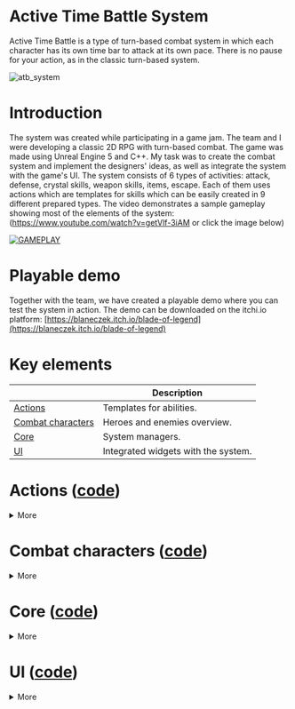 # Active Time Battle System
Active Time Battle is a type of turn-based combat system in which each character has its own time bar to attack at its own pace. There is no pause for your action, as in the classic turn-based system.

![atb_system](https://github.com/user-attachments/assets/dd45f40c-6826-458c-b025-c6fe10f13a89)

# Introduction
The system was created while participating in a game jam. The team and I were developing a classic 2D RPG with turn-based combat. The game was made using Unreal Engine 5 and C++. My task was to create the combat system and implement the designers' ideas, as well as integrate the system with the game's UI. The system consists of 6 types of activities: attack, defense, crystal skills, weapon skills, items, escape. Each of them uses actions which are templates for skills which can be easily created in 9 different prepared types. The video demonstrates a sample gameplay showing most of the elements of the system: (https://www.youtube.com/watch?v=getVlf-3iAM or click the image below)

[![GAMEPLAY](https://img.youtube.com/vi/getVlf-3iAM/0.jpg)](https://www.youtube.com/watch?v=getVlf-3iAM)

# Playable demo
Together with the team, we have created a playable demo where you can test the system in action. The demo can be downloaded on the itchi.io platform:
[https://blaneczek.itch.io/blade-of-legend](https://blaneczek.itch.io/blade-of-legend)

# Key elements

|                                                                               | Description                                                     |
|-------------------------------------------------------------------------------|-----------------------------------------------------------------|
| [Actions](#actions-code)                                                      | Templates for abilities.                                        |
| [Combat characters](#combat-characters-code)                                  | Heroes and enemies overview.                                    |
| [Core](#core-code)                                                            | System managers.                                                |
| [UI](#ui-code)                                                                | Integrated widgets with the system.                             |


# Actions ([code](Source/BladeOfLegend/DAWID/Actions))  
<details>
<summary>More</summary>
</br>	
Actions are used for all activities that characters perform during combat, from using abilities to using items. Each action is a UObject that is created when any activity is performed. There are 9 types of actions that determine how an activity will be performed: </br>
  
<img src="https://github.com/user-attachments/assets/b5b246d9-91e8-4e83-b154-97bad793ce8a" width="800">

</br>**Default:** an action that is used on the character who performs it, such as using items or the Defense ability.
</br>![default](https://github.com/user-attachments/assets/484e87a2-7d96-4baa-95b8-bdd5fe2d6283)

</br>**Default Melee/Range:** an action that is used on another character, such as using the default attack ability. In Melee the character runs to the target, in Range the character sends a projectile to the target.
</br>![defaultmelee (2)](https://github.com/user-attachments/assets/0d04fef0-a954-4523-b9d2-9200ec76cbcc) ![defaultrange](https://github.com/user-attachments/assets/164f3493-a458-4238-82b7-2ebbe9076a64)

</br>**Multiple Default Melee/Range:** an action used on multiple characters.
</br>![multiplemelee](https://github.com/user-attachments/assets/09b024bf-3aff-41e6-a9f8-e5e1918bba53) ![multiplerange](https://github.com/user-attachments/assets/c3113ccd-f273-4f6e-bf90-87cfaa36e45a)

</br>**Bounce Range:** a special action that sends a single projectile that bounces between multiple characters.
</br>![bounce](https://github.com/user-attachments/assets/12ae90be-cd0a-471c-9056-d5cf5d9f340e)

</br>**Column Melee:** a special action in which one column of slots is selected and the character performs the ability on every character in that column
</br>![column](https://github.com/user-attachments/assets/c34676cb-2964-4aa4-8fed-5843c80b5c93)

</br>**Whole Team In Place:** a special action in which the ability is used on all enemies without projectiles or having to walk up to them..
</br>![wholeteam](https://github.com/user-attachments/assets/249a9654-e3ab-4c3c-ab6d-9b360492294f)

</br>**Summon:** a special action that allows you to summon new characters to slots.
</br>![summon](https://github.com/user-attachments/assets/096a0d5e-dcf4-4a06-b8e0-a25141f1518f)

</br>Let's take a look at how this works. For example, the player selects Attack, selects the enemy character, and then the proper UObject is created. An action of type DefaultMelee is used for this purpose. The character's default attack is created in Blueprint, which inherits from the DefaultMeleeAction class. This way designers can easily create abilities in Blueprints, set all the necessary data and calculate damage or other effects. </br> 

<img src="https://github.com/user-attachments/assets/5f530f65-0e81-433f-a5ac-ebcfae6f0f37" width="1000">

</br>Actions are managed by BLActionComponent, which is added to Characters. In this component, the correct action type is first created in the CreateAction function based on ActionData.Type. Then the OnCreateAction function of the newly created UObject is called.

```c++
void UBLActionComponent::CreateAction(const FVector& OwnerSlotLocation, const TArray<ABLCombatSlot*>& Targets, const FCombatActionData& ActionData, AActor* CombatManagerActor)
{
	ABLCombatCharacter* OwnerChar = Cast<ABLCombatCharacter>(GetOwner());
	if (!OwnerChar)
	{
		EndAction(true);
		return;
	}

	SlotLocation = OwnerSlotLocation;
	TargetSlots = Targets;

	switch (ActionData.Type)
	{
		case ECombatActionType::ATTACK:
		{
			if (!AttackActions.IsValidIndex(ActionData.Index))
			{
				break;
			}

			CurrentAction = NewObject<UBLAction>(this, AttackActions[ActionData.Index].LoadSynchronous());
			if (CurrentAction)
			{
				CurrentAction->OnCreateAction(this, OwnerChar, CombatManagerActor);
			}
			else
			{
				break;
			}
			return;
		}
  .
  .
  .
```

</br>The ActivateAction function is then called in the Action object. Each action type has its own implementation of this function. The action we chose earlier is of type DefaultMeleeAction. There we return to the ActionComponent and call the DefaultMeleeAction function. 

```c++
void UBLAction::OnCreateAction(UBLActionComponent* OwnerComponent, ABLCombatCharacter* Owner, AActor* InCombatManager)
{
	if (OwnerComponent && Owner)
	{
		CombatManager = InCombatManager;
		OwnerChar = Owner;

		ActivateAction(OwnerComponent);

		if (TurnsCost > 0)
		{
			OwnerChar->StartActionTurnsCooldown(TurnsCost);
		}
	}
}
```

```c++
void UBLDefaultMeleeAction::ActivateAction(UBLActionComponent* OwnerComponent)
{
	if (OwnerComponent && IsValid(OwnerChar))
	{
		OwnerComponent->DefaultMeleeAction();

		OwnerChar->SetCurrentME(FMath::Clamp((OwnerChar->GetCurrentME() - MECost), 0.f, OwnerChar->GetMaxME()));
	}
}
```

</br>ActionComponent manages all the action flows. In our example, the DefaultMeleeAction function is called, which calculates the location where our character needs to move and sends it there.

```c++
/** Action is executing in place, target is the owner. */
	void DefaultAction();

	/** Character runs up to the target and executes action. */
	void DefaultMeleeAction();

	/** Character creates a projectile that flies to the target and executes action. */
	void DefaultRangeAction(const TSubclassOf<ABLRangeProjectile>& ProjectileClass, UPaperFlipbook* ProjectileSprite);

	/** Character runs up to the targets one by one and executes action for every target .*/
	void MultipleDefaultMeleeAction();

	/** Character creates multiple projectiles that fly to the targets and execute action. */
	void MultipleDefaultRangeAction(TSubclassOf<ABLRangeProjectile> ProjectileClass, UPaperFlipbook* ProjectileSprite);

	/** Character runs up to the column and executes an action for every target in column. */
	void ColumnMeleeAction();

	/** Character creates a single projectile that travels through multiple targets. */
	void BounceRangeAction(const TSubclassOf<ABLRangeProjectile>& ProjectileClass, UPaperFlipbook* ProjectileSprite);

	/** Character in place executes an action for each target. */
	void MultipleInPlaceAction(const TSubclassOf<APaperZDCharacter>& EffectClass);
```

```c++
void UBLActionComponent::DefaultMeleeAction()
{
	if (!IsValid(AIC) || !TargetSlots.IsValidIndex(0) || !IsValid(TargetSlots[0]))
	{
		EndAction();
		return;
	}

	AIC->GetPathFollowingComponent()->OnRequestFinished.AddUObject(this, &UBLActionComponent::ReachedActionDestination);
	const FVector& Location = TargetSlots[0]->GetCharacter()->GetActorLocation() + (TargetSlots[0]->GetCharacter()->GetActorForwardVector() * 40);
	AIC->MoveToLocation(Location, 5.f);
}
```

</br>When a character reaches the target point, an action is executed (an animation is played, damage is dealt, etc.), and then the characters return to their location.

```c++
void UBLActionComponent::ReachedActionDestination(FAIRequestID RequestID, const FPathFollowingResult& Result)
{
	if (!IsValid(AIC) || !IsValid(CurrentAction))
	{
		AIC->MoveToLocation(SlotLocation, 5.f);
		EndAction();
		return;
	}

	AIC->GetPathFollowingComponent()->OnRequestFinished.RemoveAll(this);
	AIC->GetPathFollowingComponent()->OnRequestFinished.AddUObject(this, &UBLActionComponent::ReachedSlotLocation);

	CurrentAction->OnEndExecution.BindWeakLambda(this, [this]() { AIC->MoveToLocation(SlotLocation, 5.f); });
	CurrentAction->ExecuteAction(TargetSlots);
}
```

```c++
void UBLDefaultMeleeAction::ExecuteAction(const TArray<ABLCombatSlot*>& Targets)
{
	if (!IsValid(OwnerChar) || !Targets.IsValidIndex(0) || !Targets[0])
	{
		OnEndExecution.ExecuteIfBound();
		return;
	}

	if (IsValid(ActionAnim))
	{
		FZDOnAnimationOverrideEndSignature EndAnimDel;
		EndAnimDel.BindWeakLambda(this, [this](bool bResult) { OnEndExecution.ExecuteIfBound(); });
		OwnerChar->GetAnimationComponent()->GetAnimInstance()->PlayAnimationOverride(ActionAnim, "DefaultSlot", 1.f, 0.0f, EndAnimDel);
		ActionCalculations(Targets[0], CombatManager);
	}
	else
	{
		ActionCalculations(Targets[0], CombatManager);
		OnEndExecution.ExecuteIfBound();
	}
}
```

<br>
</details>

# Combat characters ([code](Source/BladeOfLegend/DAWID/Characters)) 
<details>
<summary>More</summary>
</br>Combat characters are heroes and enemies used during combat. They contain all the necessary data, such as character attributes and possessed actions, as well as functions responsible for calculating damage and other effects.

```c++
float ABLCombatCharacter::CalculateElementsMultipliers(ECombatElementType DamageElementType, ECombatElementType CharacterElementType, bool& OutIsHeal)
{ 
	OutIsHeal = false;

	TArray<TArray<float>> ElementsTable = {
	  // AttackType
	  //   FIRE     WATER   EARTH   WIND    ICE    THUNDER  ACID    DARK    WHITE   NONE       TargetType
		{1.0f,   2.0f,   1.0f,   1.0f,   1.5f,   1.0f,   1.0f,   1.5f,   1.0f,   1.0f},  // FIRE   
		{2.0f,   1.0f,   1.0f,   1.0f,   1.5f,   4.0f,   0.75f,  1.0f,   1.5f,   1.0f},  // WATER
		{1.0f,   1.0f,   1.0f,   2.0f,   1.0f,   0.0f,   4.0f,   1.5f,   1.0f,   1.0f},  // EARTH
		{1.0f,   1.0f,   2.0f,   1.0f,   1.0f,   4.0f,   1.0f,   1.0f,   1.5f,   1.0f},  // WIND
		{1.5f,   0.75f,  1.0f,   1.0f,   1.0f,   0.75f,  1.0f,   1.5f,   1.0f,   1.0f},  // ICE
		{1.0f,   0.0f,   4.0f,   0.0f,   1.5f,   1.0f,   1.0f,   1.0f,   1.5f,   1.0f},  // THUNDER
		{1.0f,   1.5f,   0.0f,   1.0f,   1.0f,   1.0f,   1.0f,   1.5f,   1.0f,   1.0f},  // ACID
		{0.0f,   1.0f,   0.0f,   1.0f,   0.0f,   1.0f,   0.0f,   1.0f,   2.0f,   0.0f},  // DARK
		{1.0f,   0.0f,   1.0f,   0.0f,   1.0f,   0.0f,   1.0f,   2.0f,   1.0f,   0.0f},  // WHITE
		{1.0f,   1.0f,   1.0f,   1.0f,   1.0f,   1.0f,   1.0f,   1.0f,   1.0f,   1.0f}   // NONE
	};

	const int32 AttackElementIndex = static_cast<int32>(DamageElementType);
	const int32 TargetElementIndex = static_cast<int32>(CharacterElementType);

	const float Multiplier = ElementsTable[TargetElementIndex][AttackElementIndex];

	// If Attack and Target Element is the same, damage will be converted to healing (except NONE NONE)
	if (AttackElementIndex == TargetElementIndex && AttackElementIndex != ElementsTable.Num() - 1)
	{
		OutIsHeal = true;
		return Multiplier;
	}
	else
	{
		return Multiplier;
	}
}
```

```c++
void ABLCombatCharacter::HandleDamageHit(ABLCombatCharacter* Attacker, float Damage, float DMGMultiplier, ECombatElementType DamageElementType, bool bMagicalAction)
{
	// Only if action is physical
	if (!bMagicalAction)
	{
		// If it draws DODGE, character will not take any damage or heal
		const int32 DodgeChance = FMath::RandRange(1, 100);
		if (DodgeChance <= CurrentDodge)
		{
			DisplayTextDMG(0, false, DamageElementType, true);
			return;
		}
	}
	
	if (bMagicalAction && bMagicImmunity)
	{
		DisplayTextDMG(0, false, DamageElementType, false);
		return;
	}

	// If it draws Pierce, Defense is reduced by half
	const int32 PierceChance = FMath::RandRange(1, 100);
	const float NewDefense = PierceChance <= BaseData.Pierce ? CurrentDefense / 2 : CurrentDefense;

	// 10 def decreases dmg by 5%
	float DMGValue = (Damage * DMGMultiplier) * (1.f - ((NewDefense / 1000) * 5));

	// If attack is physical and Attacker has Poisoning status, dmg is decreased by 20%
	if (!bMagicalAction && Attacker && Attacker->StatusesComponent->Statuses.Contains(ECombatStatusType::POISONING))
	{
		// Clamp because Defense can be higher than Damage, so that Damage is not negative
		DMGValue = FMath::Clamp(FMath::RoundHalfFromZero(DMGValue * 0.8f), 0, FMath::RoundHalfFromZero(DMGValue));
	}
	else
	{
		DMGValue = FMath::Clamp(FMath::RoundHalfFromZero(DMGValue), 0, FMath::RoundHalfFromZero(DMGValue));
	}

	// Sets character HP between 0 and MaxHP
	CurrentHP = FMath::Clamp((CurrentHP - DMGValue), 0, BaseData.MaxHP);

	DisplayTextDMG(DMGValue, false, DamageElementType);
	OnHealthUpdate.ExecuteIfBound();

	if (BaseData.TakeDMGAnim && GetAnimInstance() && !bDefendIdle)
	{
		GetAnimationComponent()->GetAnimInstance()->PlayAnimationOverride(BaseData.TakeDMGAnim);
	}
}
```


</details>

# Core ([code](Source/BladeOfLegend/DAWID/Core)) 
<details>
<summary>More</summary>
</br>There are two key elements: Combat Slots and Combat Manager. 
</br>
</br>Combat slots are actors with collision boxes placed on the level where combat characters are located. Each character is assigned to a slot. The player can interact with the assigned slots using the mouse. When the player hovers over or clicks on a slot, an arrow of a different color appears. Slots are used to select heroes and enemies by the player.
	
<img src="https://github.com/user-attachments/assets/74257afa-30b0-41d6-abfa-187f43de648c" width="415"> ![slotsgif](https://github.com/user-attachments/assets/74bc39c9-28da-4318-87d1-637c773c6a39)

</br>Combat Manager is the main part of the system that manages gameplay, and also UI elements. We can break it down into 3 parts: Player, Enemies and General.
<br>Player: The manager spawns all heroes with the appropriate data and handles clicking on slots when the player performs an action. Then, when the action is used, it processes it further, adding it to the queue.

```c++
void ABLCombatManager::SetPlayerTeam()
{
	UBLGameInstance* GI = Cast<UBLGameInstance>(GetGameInstance());	
	if (!GI || !IsValid(Widget))
	{
		return;
	}

	for (int32 Index = 0; Index < FMath::Clamp(GI->SaveGameData.HeroesData.Heroes.Num(), 0, 5); ++Index)
	{
		const FCombatCharData& CharBaseData = GI->CalculateBaseCombatData(Index);
		if (PlayerTeam[Index])
		{
			PlayerTeam[Index]->SpawnHero(CharBaseData, GI->SaveGameData.HeroesData.Heroes[Index].CombatActions, GI->CombatData.bSneakAttack);
			GI->CombatData.bSneakAttack ? Widget->AddHero(PlayerTeam[Index]->GetIndex(), CharBaseData, true)
										: Widget->AddHero(PlayerTeam[Index]->GetIndex(), CharBaseData, false);
			Widget->AddHeroActions(PlayerTeam[Index]->GetIndex(), CharBaseData, GI->SaveGameData.HeroesData.Heroes[Index].CombatActions, GI->CombatData.bCanRunAway);
		}
	}
}
```

```c++
void ABLCombatManager::HandleSlotClicked(AActor* Slot)
{
	if (CurrentActionType == ECombatActionType::NONE)
	{
		return;
	}
	
	ABLCombatSlot* CurrentSlot = Cast<ABLCombatSlot>(Slot);
	if (!CurrentSlot || !CurrentSlot->IsActive())
	{
		return;
	}

	// If the player doesn't have enough ME for an action, display the widget.
	if (IsValid(Widget) && CurrentActionData.MECost > CurrentPlayerSlot->GetCharacter()->GetCurrentME())
	{
		Widget->ActivateNotEnoughME();
		return;
	}

	switch (CurrentActionData.Flow) 
	{
		case ECombatActionFlow::DEFAULT:
		{
			if (CurrentSlot == CurrentPlayerSlot)
			{
				ChooseTargetSlot(CurrentSlot);
				break;
			}
			return;
		}
		case ECombatActionFlow::COLUMN_MELEE:
		{
			if (CurrentSlot->IsEnemy())
			{
				int32 IndexStart = 0;
				int32 IndexEnd = 0;
				// 1. column
				if (CurrentSlot->GetIndex() <= 3)
				{
					IndexStart = 0;
					IndexEnd = 3;
				}
				// 2. column
				else if (CurrentSlot->GetIndex() >= 4 && CurrentSlot->GetIndex() <= 7)
				{
					IndexStart = 4;
					IndexEnd = 7;
				}
				// 3. column
				else
				{
					IndexStart = 8;
					IndexEnd = 11;
				}

				for (IndexStart; IndexStart <= IndexEnd; ++IndexStart)
				{
					if (EnemyTeam[IndexStart] && EnemyTeam[IndexStart]->IsActive())
					{
						ChooseTargetSlot(EnemyTeam[IndexStart]);
					}
				}
				break;
			}
			return;				
		}
		case ECombatActionFlow::BOUNCE_RANGE:
		{
			if (CurrentSlot->IsEnemy())
			{
				ChooseTargetSlot(CurrentSlot);
				if (CurrentActionData.TargetsNum == 1)
				{
					break;
				}

				// Projectiles cannot bounce 2 times in a row on the same target
				int32 DisabledIndex = CurrentSlot->GetIndex();
				for (int32 Index = 0; Index < CurrentActionData.TargetsNum - 1; ++Index)
				{
					TArray<int32> AvailableIndexes;
					for (const auto& EnemySlot : EnemyTeam)
					{
						if (EnemySlot && EnemySlot->IsActive() && EnemySlot->GetIndex() != DisabledIndex)
						{
							AvailableIndexes.Add(EnemySlot->GetIndex());
						}
					}

					if (AvailableIndexes.IsEmpty())
					{
						break; 
					}

					const int32 RandomIndex = FMath::RandRange(0, AvailableIndexes.Num() - 1);						
					CurrentTargetsSlots.Add(EnemyTeam[AvailableIndexes[RandomIndex]]);
					DisabledIndex = AvailableIndexes[RandomIndex];
				}
				break;
			}
			return;
		}
		case ECombatActionFlow::WHOLE_TEAM_IN_PLACE:
		{
			if (CurrentSlot->IsEnemy())
			{	
				for (const auto& EnemySlot : EnemyTeam)
				{
					if (EnemySlot && EnemySlot->IsActive())
					{
						ChooseTargetSlot(EnemySlot);
					}
				}
				break;
			}
			return;
		}
		// Other action flows	
		default:
		{
			if (CurrentSlot->IsEnemy())
			{
				ChooseTargetSlot(CurrentSlot);
				if (CurrentTargetsSlots.Num() >= CurrentActionData.TargetsNum)
				{
					break;
				}
			}
			return;
		}
	}

	ProcessPlayerAction();
}
```

```c++
void ABLCombatManager::ProcessPlayerAction()
{
	if (!IsValid(Widget) || !IsValid(CurrentPlayerSlot))
	{
		return;
	}

	AddActionToQueue(CurrentPlayerSlot, CurrentTargetsSlots, CurrentActionData, false);
	CurrentPlayerSlot->bCanDoAction = false;
	CurrentActionType = ECombatActionType::NONE;

	Widget->ResetHeroCooldownBar(CurrentPlayerSlot->GetIndex());

	ClearPlayerSlot();
	ChooseAvailablePlayerSlot();

	FTimerHandle ClearTargetDelay;
	FTimerDelegate ClearTargetDel;
	ClearTargetDel.BindUObject(this, &ABLCombatManager::ClearTargetsSlots);
	GetWorld()->GetTimerManager().SetTimer(ClearTargetDelay, ClearTargetDel, 1.f, false);
}
```

</br>Enemies: The manager spawns all enemies with the appropriate data and handles their actions.

```c++
void ABLCombatManager::HandleEnemyAction(ABLCombatSlot* EnemySlot, FCombatActionData&& ActionData)
{
	TArray<int32> ActiveSlots;
	for (const auto& Slot : PlayerTeam)
	{
		if (Slot && Slot->IsActive())
		{
			ActiveSlots.Add(Slot->GetIndex());
		}
	}

	if (ActiveSlots.IsEmpty())
	{
		return;
	}

	TArray<ABLCombatSlot*> Targets;

	switch (ActionData.Flow)
	{
		case ECombatActionFlow::DEFAULT:
		{
			Targets.Add(EnemySlot);
			break;
		}
		case ECombatActionFlow::BOUNCE_RANGE:
		{
			int32 RandomIndex = FMath::RandRange(0, ActiveSlots.Num() - 1);
			Targets.Add(PlayerTeam[ActiveSlots[RandomIndex]]);
			int32 DisabledIndex = ActiveSlots[RandomIndex];

			for (int32 Index = 0; Index < ActionData.TargetsNum - 1; ++Index)
			{
				TArray<int32> AvailableIndexes;
				for (const auto& ActiveIndex : ActiveSlots)
				{
					if (ActiveIndex != DisabledIndex)
					{
						AvailableIndexes.Add(ActiveIndex);
					}
				}
				if (AvailableIndexes.IsEmpty())
				{
					break;
				}
				RandomIndex = FMath::RandRange(0, AvailableIndexes.Num() - 1);
				Targets.Add(PlayerTeam[AvailableIndexes[RandomIndex]]);
				DisabledIndex = AvailableIndexes[RandomIndex];
			}
			break;
		}
		case ECombatActionFlow::SUMMON_ALLIES:
		{
			TArray<int32> AvailableSlotsIndex;
			for (const auto& Slot : EnemyTeam)
			{
				// not active because we are summoning in free slots
				if (Slot && !Slot->IsActive() && Slot != EnemySlot)
				{
					AvailableSlotsIndex.Add(Slot->GetIndex());
				}
			}

			if (AvailableSlotsIndex.IsEmpty())
			{
				Targets.Add(FindNewTargetSlot(true));
				ActionData = FCombatActionData(ECombatActionType::ATTACK, ECombatActionFlow::DEFAULT_MELEE, 0);
				break;
			}

			for (int32 Index = 0; Index < ActionData.TargetsNum; ++Index)
			{
				if (AvailableSlotsIndex.IsEmpty())
				{
					break;
				}
				const int32 RandomIndex = FMath::RandRange(0, AvailableSlotsIndex.Num() - 1);
				Targets.Add(EnemyTeam[AvailableSlotsIndex[RandomIndex]]);
				AvailableSlotsIndex.RemoveAt(RandomIndex);
			}
			break;
		}
		case ECombatActionFlow::KILL_ALLIES:
		{
			TArray<int32> AvailableSlotsIndex;
			for (auto& Slot : EnemyTeam)
			{
				if (Slot && Slot->IsActive() && Slot != EnemySlot)
				{
					AvailableSlotsIndex.Add(Slot->GetIndex());
				}
			}

			if (AvailableSlotsIndex.IsEmpty())
			{
				Targets.Add(FindNewTargetSlot(true));
				ActionData = FCombatActionData(ECombatActionType::ATTACK, ECombatActionFlow::DEFAULT_MELEE, 0);
				break;
			}

			const int32 Random = FMath::RandRange(1, ActionData.TargetsNum);
			for (int32 Index = 0; Index < Random; ++Index)
			{
				if (AvailableSlotsIndex.IsEmpty())
				{
					break;
				}
				const int32 RandomIndex = FMath::RandRange(0, AvailableSlotsIndex.Num() - 1);
				Targets.Add(EnemyTeam[AvailableSlotsIndex[RandomIndex]]);
				AvailableSlotsIndex.RemoveAt(RandomIndex);
			}
			break;
		}
		case ECombatActionFlow::WHOLE_TEAM_IN_PLACE:
		{
			for (const auto& Slot : PlayerTeam)
			{
				if (Slot && Slot->IsActive())
				{
					Targets.Add(Slot);
				}
			}
			break;
		}
		// Others action flows
		default:
		{
			for (int32 Index = 0; Index < ActionData.TargetsNum; ++Index)
			{
				const int32 RandomIndex = FMath::RandRange(0, ActiveSlots.Num() - 1);
				Targets.Add(PlayerTeam[ActiveSlots[RandomIndex]]);
			}
			break;	
		}
		
	}

	AddActionToQueue(EnemySlot, Targets, ActionData, true);
}
```

</br>General: The manager
</details>

# UI ([code](Source/BladeOfLegend/DAWID/UI))
<details>
<summary>More</summary>

</details>
